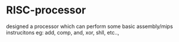 # RISC-processor

designed a processor which can perform some basic assembly/mips instrucitons 
eg:
add, comp, and, xor, shll, etc..,

